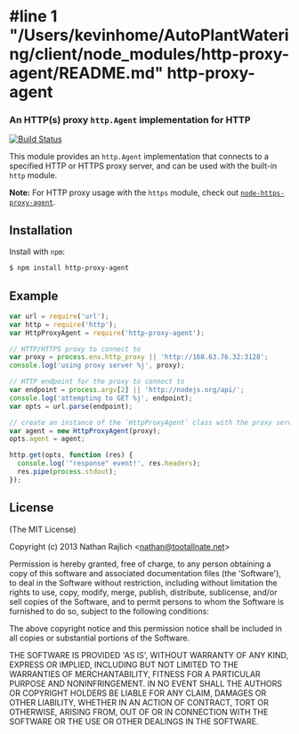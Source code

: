 #line 1 "/Users/kevinhome/AutoPlantWatering/client/node_modules/http-proxy-agent/README.md"
http-proxy-agent
================
### An HTTP(s) proxy `http.Agent` implementation for HTTP
[![Build Status](https://github.com/TooTallNate/node-http-proxy-agent/workflows/Node%20CI/badge.svg)](https://github.com/TooTallNate/node-http-proxy-agent/actions?workflow=Node+CI)

This module provides an `http.Agent` implementation that connects to a specified
HTTP or HTTPS proxy server, and can be used with the built-in `http` module.

__Note:__ For HTTP proxy usage with the `https` module, check out
[`node-https-proxy-agent`](https://github.com/TooTallNate/node-https-proxy-agent).

Installation
------------

Install with `npm`:

``` bash
$ npm install http-proxy-agent
```


Example
-------

``` js
var url = require('url');
var http = require('http');
var HttpProxyAgent = require('http-proxy-agent');

// HTTP/HTTPS proxy to connect to
var proxy = process.env.http_proxy || 'http://168.63.76.32:3128';
console.log('using proxy server %j', proxy);

// HTTP endpoint for the proxy to connect to
var endpoint = process.argv[2] || 'http://nodejs.org/api/';
console.log('attempting to GET %j', endpoint);
var opts = url.parse(endpoint);

// create an instance of the `HttpProxyAgent` class with the proxy server information
var agent = new HttpProxyAgent(proxy);
opts.agent = agent;

http.get(opts, function (res) {
  console.log('"response" event!', res.headers);
  res.pipe(process.stdout);
});
```


License
-------

(The MIT License)

Copyright (c) 2013 Nathan Rajlich &lt;nathan@tootallnate.net&gt;

Permission is hereby granted, free of charge, to any person obtaining
a copy of this software and associated documentation files (the
'Software'), to deal in the Software without restriction, including
without limitation the rights to use, copy, modify, merge, publish,
distribute, sublicense, and/or sell copies of the Software, and to
permit persons to whom the Software is furnished to do so, subject to
the following conditions:

The above copyright notice and this permission notice shall be
included in all copies or substantial portions of the Software.

THE SOFTWARE IS PROVIDED 'AS IS', WITHOUT WARRANTY OF ANY KIND,
EXPRESS OR IMPLIED, INCLUDING BUT NOT LIMITED TO THE WARRANTIES OF
MERCHANTABILITY, FITNESS FOR A PARTICULAR PURPOSE AND NONINFRINGEMENT.
IN NO EVENT SHALL THE AUTHORS OR COPYRIGHT HOLDERS BE LIABLE FOR ANY
CLAIM, DAMAGES OR OTHER LIABILITY, WHETHER IN AN ACTION OF CONTRACT,
TORT OR OTHERWISE, ARISING FROM, OUT OF OR IN CONNECTION WITH THE
SOFTWARE OR THE USE OR OTHER DEALINGS IN THE SOFTWARE.
